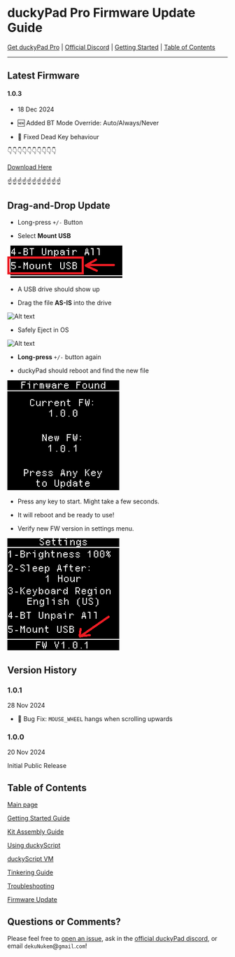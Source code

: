 # duckyPad Pro Firmware Update Guide

[Get duckyPad Pro](https://www.kickstarter.com/projects/dekunukem/duckypad-pro-advanced-macro-scripting-beyond-qmk-via) | [Official Discord](https://discord.gg/4sJCBx5) | [Getting Started](./getting_started.md) | [Table of Contents](#table-of-contents)

-----

## Latest Firmware

#### 1.0.3

* 18 Dec 2024

* 🆕 Added BT Mode Override: Auto/Always/Never

* 🐞 Fixed Dead Key behaviour

👇👇👇👇👇👇👇👇👇👇

[Download Here](https://github.com/dekuNukem/duckyPad-Pro/raw/master/firmware/DPP_FW_1.0.3_62cc7071.bin)

☝️☝️☝️☝️☝️☝️☝️☝️☝️☝️☝️

## Drag-and-Drop Update

* Long-press `+/-` Button

* Select **Mount USB**

![Alt text](../resources/photos/tinker/mount.png)

* A USB drive should show up

* Drag the file **AS-IS** into the drive

![Alt text](../resources/photos/tinker/drag.png)

* Safely Eject in OS

![Alt text](../resources/photos/tinker/eject.png)

* **Long-press** `+/-` button again

* duckyPad should reboot and find the new file

![Alt text](../resources/photos/tinker/update.png)

* Press any key to start. Might take a few seconds.

* It will reboot and be ready to use!

* Verify new FW version in settings menu.

![Alt text](../resources/photos/tinker/newver.png)

## Version History

### 1.0.1

28 Nov 2024

* 🐞 Bug Fix: `MOUSE_WHEEL` hangs when scrolling upwards

### 1.0.0

20 Nov 2024

Initial Public Release

## Table of Contents

[Main page](../README.md)

[Getting Started Guide](getting_started.md)

[Kit Assembly Guide](kit_assembly.md)

[Using duckyScript](duckyscript_info.md)

[duckyScript VM](bytecode_vm.md)

[Tinkering Guide](tinkering_guide.md)

[Troubleshooting](troubleshooting.md)

[Firmware Update](fw_update.md)

## Questions or Comments?

Please feel free to [open an issue](https://github.com/dekuNukem/duckypad-pro/issues), ask in the [official duckyPad discord](https://discord.gg/4sJCBx5), or email `dekuNukem`@`gmail`.`com`!